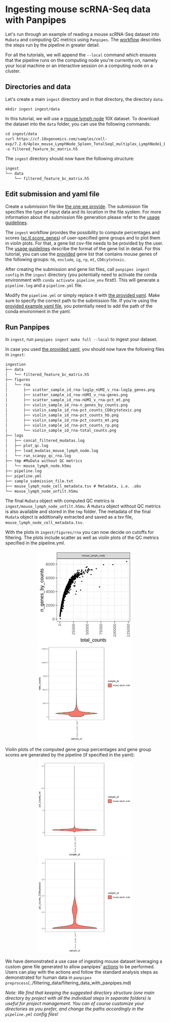 # Ingesting mouse scRNA-Seq data with Panpipes

Let's run through an example of reading a mouse scRNA-Seq dataset into `MuData` and computing QC metrics using `Panpipes`. The [workflow](https://panpipes-pipelines.readthedocs.io/en/latest/workflows/qc.html) describes the steps run by the pipeline in greater detail. 

For all the tutorials, we will append the `--local` command which ensures that the pipeline runs on the computing node you're currently on, namely your local machine or an interactive session on a computing node on a cluster.

## Directories and data

Let's create a main `ingest` directory and in that directory, the directory `data`.

```
mkdir ingest ingest/data
```

In this tutorial, we will use a [mouse lymph node](https://www.10xgenomics.com/resources/datasets/Mixture-of-cells-from-mouse-lymph-nodes-and-spleen-stained-with-totalseqc-mouse-universal-cocktail) 10X dataset. To download the dataset into the `data` folder, you can use the following commands: 

```
cd ingest/data 
curl https://cf.10xgenomics.com/samples/cell-exp/7.2.0/4plex_mouse_LymphNode_Spleen_TotalSeqC_multiplex_LymphNode1_BC1_AB1/4plex_mouse_LymphNode_Spleen_TotalSeqC_multiplex_LymphNode1_BC1_AB1_count_sample_filtered_feature_bc_matrix.h5 -o filtered_feature_bc_matrix.h5
```

The `ingest` directory should now have the following structure: 

```
ingest
└── data
    └── filtered_feature_bc_matrix.h5
```


## Edit submission and yaml file 

Create a submission file like [the one we provide](./sample_submission_file.txt). The submission file specifies the type of input data and its location in the file system. 
For more information about the submission file generation please refer to the [usage guidelines](https://panpipes-pipelines.readthedocs.io/en/latest/usage/setup_for_qc_mm.html).

The `ingest` workflow provides the possibility to compute percentages and scores ([sc.tl.score_genes](https://scanpy.readthedocs.io/en/stable/generated/scanpy.tl.score_genes.html)) of user-specified gene groups and to plot them in violin plots. For that, a gene list csv-file needs to be provided by the user. The [usage guidelines](https://panpipes-pipelines.readthedocs.io/en/latest/usage/gene_list_format.html) describe the format of the gene list in detail. For this tutorial, you can use the [provided](./qc_gene_list_mouse.csv) gene list that contains mouse genes of the following groups: `hb`, `exclude`, `ig`, `rp`, `mt`, `CD8cytotoxic`. 

After creating the submission and gene list files, call `panpipes ingest config` in the `ingest` directory (you potentially need to activate the conda environment with `conda activate pipeline_env` first!). This will generate a `pipeline.log` and a `pipeline.yml` file.

Modify the `pipeline.yml` or simply replace it with [the provided yaml](pipeline_yml.md). Make sure to specify the correct path to the submission file. If you're using the [provided example yaml file](pipeline_yml.md), you potentially need to add the path of the conda environment in the yaml. 


## Run Panpipes

In `ingest`, run `panpipes ingest make full --local` to ingest your dataset.

In case you used [the provided yaml](./pipeline.yml), you should now have the following files in `ingest`: 

```
ingestion
├── data
│   └── filtered_feature_bc_matrix.h5
├── figures
│   └── rna
│       ├── scatter_sample_id_rna-log1p_nUMI_v_rna-log1p_genes.png
│       ├── scatter_sample_id_rna-nUMI_v_rna-genes.png
│       ├── scatter_sample_id_rna-nUMI_v_rna-pct_mt.png
│       ├── violin_sample_id_rna-n_genes_by_counts.png
│       ├── violin_sample_id_rna-pct_counts_CD8cytotoxic.png
│       ├── violin_sample_id_rna-pct_counts_hb.png
│       ├── violin_sample_id_rna-pct_counts_mt.png
│       ├── violin_sample_id_rna-pct_counts_rp.png
│       └── violin_sample_id_rna-total_counts.png
├── logs
│	├── concat_filtered_mudatas.log        
│	├── plot_qc.log
│	├── load_mudatas_mouse_lymph_node.log  
│	└── run_scanpy_qc_rna.log
├── tmp #MuData without QC metrics
│	└── mouse_lymph_node.h5mu
├── pipeline.log
├── pipeline.yml
├── sample_submission_file.txt
├── mouse_lymph_node_cell_metadata.tsv # Metadata, i.e. .obs
└── mouse_lymph_node_unfilt.h5mu 
```

The final `MuData` object with computed QC metrics is `ingest/mouse_lymph_node_unfilt.h5mu`. A `MuData` object without QC metrics is also available and stored in the `tmp` folder. The metadata of the final `Mudata` object is additionally extracted and saved as a tsv file, ` mouse_lymph_node_cell_metadata.tsv`.

With the plots in `ingest/figures/rna` you can now decide on cutoffs for filtering. The plots include scatter as well as violin plots of the QC metrics specified in the pipeline.yml.
<p align="center">
<img src="https://github.com/DendrouLab/panpipes-tutorials/blob/main/docs/ingesting_mouse/scatter_sample_id_rna-nUMI_v_rna-genes.png?raw=true" alt="Scatter, total_counts, n_genes_by_counts" width="300"/>
<img src="https://github.com/DendrouLab/panpipes-tutorials/blob/main/docs/ingesting_mouse/violin_sample_id_rna-total_counts.png?raw=true" alt="Violin plot, total_counts" width="300"/>
</p>

Violin plots of the computed gene group percentages and gene group scores are generated by the pipeline (if specified in the yaml): 

<p align="center">
<img src="https://github.com/DendrouLab/panpipes-tutorials/blob/main/docs/ingesting_mouse/violin_sample_id_rna-pct_counts_mt.png?raw=true" alt="Violin plot, mt" width="300"/>
<img src="https://github.com/DendrouLab/panpipes-tutorials/blob/main/docs/ingesting_mouse/violin_sample_id_rna-pct_counts_CD8cytotoxic.png?raw=true" alt="Violin plot, CD8" width="300"/>
</p>


We have demonstrated a use case of ingesting mouse dataset leveraging a custom gene file generated to allow panpipes' [actions](https://panpipes-pipelines.readthedocs.io/en/latest/usage/gene_list_format.html) to be performed. Users can play with the actions and follow the standard analysis steps as demonstrated for human data in `panpipes preprocess`(../filtering_data/filtering_data_with_panpipes.md) 



*Note: We find that keeping the suggested directory structure (one main directory by project with all the individual steps in separate folders) is useful for project management. You can of course customize your directories as you prefer, and change the paths accordingly in the `pipeline.yml` config files!*











